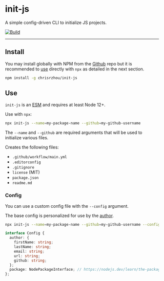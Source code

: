 # init-js

A simple config-driven CLI to initialize JS projects.

[![Build][build-badge]][build]

---

## Install

You may install globally with NPM from the [Github][] repo but it is recommended to [use](#use) directly with `npx` as detailed in the next section.

```sh
npm install -g chrisrzhou/init-js
```

## Use

`init-js` is an [ESM][] and requires at least Node 12+.

Use with `npx`:

```sh
npx init-js --name=my-package-name --github=my-github-username
```

The `--name` and `--github` are required arguments that will be used to initialize various files.

Creates the following files:
- `.github/workflow/main.yml`
- `.editorconfig`
- `.gitignore`
- `license` (MIT)
- `package.json`
- `readme.md`

### Config

You can use a custom config file with the `--config` argument.

The base config is personalized for use by the [author][].

```sh
npx init-js --name=my-package-name --github=my-github-username --config=path/to/my-config.json
```

```ts
interface Config {
  author: {
    firstName: string;
    lastName: string;
    email: string;
    url: string;
    github: string;
  };
  package: NodePackageInterface; // https://nodejs.dev/learn/the-package-json-guide
};
```

<!-- badges -->
[build-badge]: https://github.com/chrisrzhou/init-js/workflows/main/badge.svg
[build]: https://github.com/chrisrzhou/init-js/actions

<!-- defs -->
[author]: https://github.com/chrisrzhou
[esm]: https://nodejs.org/api/esm.html
[github]: https://github.com/chrisrzhou/init-js
